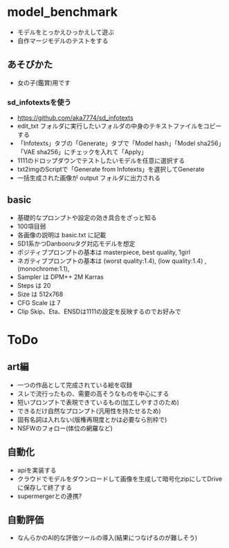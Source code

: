 # model_benchmark

- モデルをとっかえひっかえして遊ぶ
- 自作マージモデルのテストをする

## あそびかた

- 女の子(鑑賞)用です

### sd_infotextsを使う

- https://github.com/aka7774/sd_infotexts
- edit_txt フォルダに実行したいフォルダの中身のテキストファイルをコピーする
- 「Infotexts」タブの「Generate」タブで「Model hash」「Model sha256」「VAE sha256」にチェックを入れて「Apply」
- 1111のドロップダウンでテストしたいモデルを任意に選択する
- txt2imgのScriptで「Generate from Infotexts」を選択してGenerate
- 一括生成された画像が output フォルダに出力される

## basic

- 基礎的なプロンプトや設定の効き具合をざっと知る
- 100項目弱
- 各画像の説明は basic.txt に記載
- SD1系かつDanbooruタグ対応モデルを想定
- ポジティブプロンプトの基本は masterpiece, best quality, 1girl
- ネガティブプロンプトの基本は (worst quality:1.4), (low quality:1.4) , (monochrome:1.1),
- Sampler は DPM++ 2M Karras
- Steps は 20
- Size は 512x768
- CFG Scale は 7
- Clip Skip、Eta、ENSDは1111の設定を反映するのでお好みで

# ToDo

## art編

- 一つの作品として完成されている絵を収録
- スレで流行ったもの、需要の高そうなものを中心にする
- 短いプロンプトで表現できているもの(加工しやすさのため)
- できるだけ自然なプロンプト(汎用性を持たせるため)
- 固有名詞は入れない(版権再現度とかは必要なら別枠で)
- NSFWのフォロー(体位の網羅など)

## 自動化

- apiを実装する
- クラウドでモデルをダウンロードして画像を生成して暗号化zipにしてDriveに保存して終了する
- supermergerとの連携?

## 自動評価

- なんらかのAI的な評価ツールの導入(結果につなげるのが難しそう)
